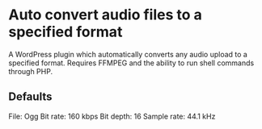 # Auto convert audio files to a specified format 
A WordPress plugin which automatically converts any audio upload to a specified format. Requires FFMPEG and the ability to run shell commands through PHP.

## Defaults
File: Ogg
Bit rate: 160 kbps
Bit depth: 16
Sample rate: 44.1 kHz
